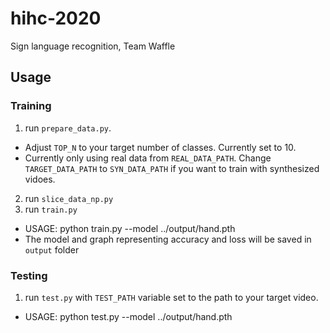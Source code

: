 # hihc-2020
Sign language recognition, Team Waffle

## Usage
### Training
1. run `prepare_data.py`.
- Adjust `TOP_N` to your target number of classes. Currently set to 10.
- Currently only using real data from `REAL_DATA_PATH`. Change `TARGET_DATA_PATH` to `SYN_DATA_PATH` if you want to train with synthesized vidoes.

2. run `slice_data_np.py`
3. run `train.py`
- USAGE: python train.py --model ../output/hand.pth
- The model and graph representing accuracy and loss will be saved in `output` folder

### Testing
1. run `test.py` with `TEST_PATH` variable set to the path to your target video.
- USAGE: python test.py --model ../output/hand.pth
